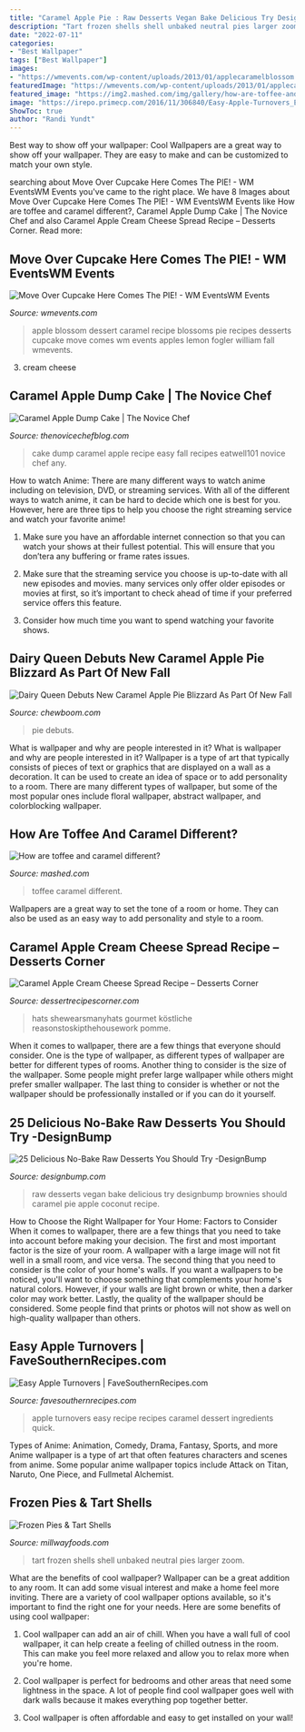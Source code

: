 ```yaml
---
title: "Caramel Apple Pie : Raw Desserts Vegan Bake Delicious Try Designbump Brownies Should Caramel Pie Apple Coconut Recipe"
description: "Tart frozen shells shell unbaked neutral pies larger zoom"
date: "2022-07-11"
categories:
- "Best Wallpaper"
tags: ["Best Wallpaper"]
images:
- "https://wmevents.com/wp-content/uploads/2013/01/applecaramelblossom.jpg"
featuredImage: "https://wmevents.com/wp-content/uploads/2013/01/applecaramelblossom.jpg"
featured_image: "https://img2.mashed.com/img/gallery/how-are-toffee-and-caramel-different/l-intro-1608641383.jpg"
image: "https://irepo.primecp.com/2016/11/306840/Easy-Apple-Turnovers_ExtraLarge700_ID-1957274.jpg?v=1957274"
ShowToc: true
author: "Randi Yundt"
---
```



Best way to show off your wallpaper:
Cool Wallpapers are a great way to show off your wallpaper. They are easy to make and can be customized to match your own style.

	

		
searching about Move Over Cupcake Here Comes The PIE! - WM EventsWM Events you've came to the right place. We have 8 Images about Move Over Cupcake Here Comes The PIE! - WM EventsWM Events like How are toffee and caramel different?, Caramel Apple Dump Cake | The Novice Chef and also Caramel Apple Cream Cheese Spread Recipe – Desserts Corner. Read more:
		
    
## Move Over Cupcake Here Comes The PIE! - WM EventsWM Events

<img loading=lazy src="https://wmevents.com/wp-content/uploads/2013/01/applecaramelblossom.jpg" onerror="this.onerror=null;this.src='https://tse1.mm.bing.net/th?id=OIP.guEEDFZ6v1vOEmRyYBIb4wHaFj&amp;pid=15.1';" alt="Move Over Cupcake Here Comes The PIE! - WM EventsWM Events">

_Source: wmevents.com_

>apple blossom dessert caramel recipe blossoms pie recipes desserts cupcake move comes wm events apples lemon fogler william fall wmevents. 

	

3. cream cheese 

    
## Caramel Apple Dump Cake | The Novice Chef

<img loading=lazy src="https://www.thenovicechefblog.com/wp-content/uploads/2015/10/Caramel-Apple-Dump-Cake-3-sm.png" onerror="this.onerror=null;this.src='https://tse4.mm.bing.net/th?id=OIP.5DxVMa3jADMBpiogtSeXGQHaL2&amp;pid=15.1';" alt="Caramel Apple Dump Cake | The Novice Chef">

_Source: thenovicechefblog.com_

>cake dump caramel apple recipe easy fall recipes eatwell101 novice chef any. 

	

How to watch Anime: There are many different ways to watch anime including on television, DVD, or streaming services.
With all of the different ways to watch anime, it can be hard to decide which one is best for you. However, here are three tips to help you choose the right streaming service and watch your favorite anime!
1. Make sure you have an affordable internet connection so that you can watch your shows at their fullest potential. This will ensure that you don’tera any buffering or frame rates issues.

2. Make sure that the streaming service you choose is up-to-date with all new episodes and movies. many services only offer older episodes or movies at first, so it’s important to check ahead of time if your preferred service offers this feature.

3. Consider how much time you want to spend watching your favorite shows.

    
## Dairy Queen Debuts New Caramel Apple Pie Blizzard As Part Of New Fall

<img loading=lazy src="https://www.chewboom.com/wp-content/uploads/2020/08/Dairy-Queen-Debuts-New-Caramel-Apple-Pie-Blizzard-As-Part-Of-New-Fall-2020-Blizzard-Lineup.jpg" onerror="this.onerror=null;this.src='https://tse2.mm.bing.net/th?id=OIP.RWAQT9Lv9rL2gDx8JVeeqQHaFj&amp;pid=15.1';" alt="Dairy Queen Debuts New Caramel Apple Pie Blizzard As Part Of New Fall">

_Source: chewboom.com_

>pie debuts. 

	

What is wallpaper and why are people interested in it?
What is wallpaper and why are people interested in it?
Wallpaper is a type of art that typically consists of pieces of text or graphics that are displayed on a wall as a decoration. It can be used to create an idea of space or to add personality to a room. There are many different types of wallpaper, but some of the most popular ones include floral wallpaper, abstract wallpaper, and colorblocking wallpaper.

    
## How Are Toffee And Caramel Different?

<img loading=lazy src="https://img2.mashed.com/img/gallery/how-are-toffee-and-caramel-different/l-intro-1608641383.jpg" onerror="this.onerror=null;this.src='https://tse4.mm.bing.net/th?id=OIP.ec6-UU7Leg0fJe-QjmgCCwHaEK&amp;pid=15.1';" alt="How are toffee and caramel different?">

_Source: mashed.com_

>toffee caramel different. 

	

Wallpapers are a great way to set the tone of a room or home. They can also be used as an easy way to add personality and style to a room.

    
## Caramel Apple Cream Cheese Spread Recipe – Desserts Corner

<img loading=lazy src="https://dessertrecipescorner.com/wp-content/uploads/2015/09/caramel-apple-spread-2.jpg" onerror="this.onerror=null;this.src='https://tse4.mm.bing.net/th?id=OIP.fNzBf63GztH-gjdSefmkFAHaKH&amp;pid=15.1';" alt="Caramel Apple Cream Cheese Spread Recipe – Desserts Corner">

_Source: dessertrecipescorner.com_

>hats shewearsmanyhats gourmet köstliche reasonstoskipthehousework pomme. 

	

When it comes to wallpaper, there are a few things that everyone should consider. One is the type of wallpaper, as different types of wallpaper are better for different types of rooms. Another thing to consider is the size of the wallpaper. Some people might prefer large wallpaper while others might prefer smaller wallpaper. The last thing to consider is whether or not the wallpaper should be professionally installed or if you can do it yourself.

    
## 25 Delicious No-Bake Raw Desserts You Should Try -DesignBump

<img loading=lazy src="https://cdn.designbump.com/wp-content/uploads/2015/01/raw-vegan-desserts-005.jpg" onerror="this.onerror=null;this.src='https://tse4.mm.bing.net/th?id=OIP._p6HL9OCdBU-voCii9ywPAHaLH&amp;pid=15.1';" alt="25 Delicious No-Bake Raw Desserts You Should Try -DesignBump">

_Source: designbump.com_

>raw desserts vegan bake delicious try designbump brownies should caramel pie apple coconut recipe. 

	

How to Choose the Right Wallpaper for Your Home: Factors to Consider
When it comes to wallpaper, there are a few things that you need to take into account before making your decision. The first and most important factor is the size of your room. A wallpaper with a large image will not fit well in a small room, and vice versa. 
The second thing that you need to consider is the color of your home's walls. If you want a wallpapers to be noticed, you'll want to choose something that complements your home's natural colors. However, if your walls are light brown or white, then a darker color may work better. 
Lastly, the quality of the wallpaper should be considered. Some people find that prints or photos will not show as well on high-quality wallpaper than others.

    
## Easy Apple Turnovers | FaveSouthernRecipes.com

<img loading=lazy src="https://irepo.primecp.com/2016/11/306840/Easy-Apple-Turnovers_ExtraLarge700_ID-1957274.jpg?v=1957274" onerror="this.onerror=null;this.src='https://tse2.mm.bing.net/th?id=OIP.okbunSIJi-RjfX1CA55dGQDHEs&amp;pid=15.1';" alt="Easy Apple Turnovers | FaveSouthernRecipes.com">

_Source: favesouthernrecipes.com_

>apple turnovers easy recipe recipes caramel dessert ingredients quick. 

	

Types of Anime: Animation, Comedy, Drama, Fantasy, Sports, and more
Anime wallpaper is a type of art that often features characters and scenes from anime. Some popular anime wallpaper topics include Attack on Titan, Naruto, One Piece, and Fullmetal Alchemist.

    
## Frozen Pies &amp; Tart Shells

<img loading=lazy src="https://millwayfoods.com/wp-content/uploads/2017/05/Tart-Shells.jpg" onerror="this.onerror=null;this.src='https://tse2.mm.bing.net/th?id=OIP.cDg_Uon0vPOmnu1kJsLE4wHaHe&amp;pid=15.1';" alt="Frozen Pies &amp; Tart Shells">

_Source: millwayfoods.com_

>tart frozen shells shell unbaked neutral pies larger zoom. 

	

What are the benefits of cool wallpaper?
Wallpaper can be a great addition to any room. It can add some visual interest and make a home feel more inviting. There are a variety of cool wallpaper options available, so it's important to find the right one for your needs. Here are some benefits of using cool wallpaper: 
1. Cool wallpaper can add an air of chill. When you have a wall full of cool wallpaper, it can help create a feeling of chilled outness in the room. This can make you feel more relaxed and allow you to relax more when you're home. 

2. Cool wallpaper is perfect for bedrooms and other areas that need some lightness in the space. A lot of people find cool wallpaper goes well with dark walls because it makes everything pop together better. 

3. Cool wallpaper is often affordable and easy to get installed on your wall!


